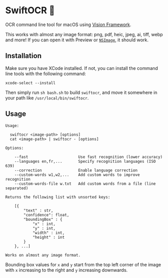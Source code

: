 # SwiftOCR 📖

OCR command line tool for macOS using [Vision Framework](https://developer.apple.com/documentation/vision/).

This works with almost any image format: png, pdf, heic, jpeg, ai, tiff, webp and
more! If you can open it with Preview or
[`NSImage`](https://developer.apple.com/documentation/appkit/nsimage), it should
work.

## Installation

Make sure you have XCode installed. If not, you can install the command line
tools with the following command:

```
xcode-select --install
```

Then simply run `sh bash.sh` to build `swiftocr`, and move it somewhere in your
path like `/usr/local/bin/swiftocr`.

## Usage

```
Usage:

  swiftocr <image-path> [options]
  cat <image-path> | swiftocr - [options]

Options:

    --fast                      Use fast recognition (lower accuracy)
    --languages en,fr,...       Specify recognition languages (ISO 639)
    --correction                Enable language correction
    --custom-words w1,w2,...    Add custom words to improve recognition
    --custom-words-file w.txt   Add custom words from a file (line separated)

Returns the following list with unsorted keys:

    [{
        "text" : str,
        "confidence": float,
        "boundingBox" : {
            "x" : int,
            "y" : int,
            "width" : int,
            "height" : int
        }
    }, ...]

Works on almost any image format.
```

Bounding box values for `x` and `y` start from the top left corner of the image
with `x` increasing to the right and `y` increasing downwards.
